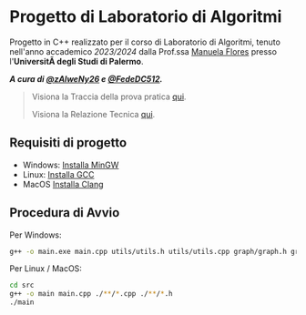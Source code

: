 # Progetto di Laboratorio di Algoritmi

Progetto in C++ realizzato per il corso di Laboratorio di Algoritmi, tenuto nell'anno accademico _2023/2024_ dalla Prof.ssa [Manuela Flores](https://www.unipa.it/persone/docenti/f/manuela.flores/?pagina=curriculum) presso l'**UniversitÃ degli Studi di Palermo**.

_**A cura di [@zAlweNy26](https://github.com/zAlweNy26) e [@FedeDC512](https://github.com/FedeDC512).**_

> Visiona la Traccia della prova pratica [qui](Traccia.pdf).
>
> Visiona la Relazione Tecnica [qui](Relazione.md).

## Requisiti di progetto

- Windows: [Installa MinGW](https://code.visualstudio.com/docs/cpp/config-mingw)
- Linux: [Installa GCC](https://code.visualstudio.com/docs/cpp/config-linux)
- MacOS [Installa Clang](https://code.visualstudio.com/docs/cpp/config-clang-mac)

## Procedura di Avvio

Per Windows:

```bash
g++ -o main.exe main.cpp utils/utils.h utils/utils.cpp graph/graph.h graph/graph.cpp dfs/dfs.h dfs/dfs.cpp
```

Per Linux / MacOS:

```bash
cd src
g++ -o main main.cpp ./**/*.cpp ./**/*.h
./main
```
